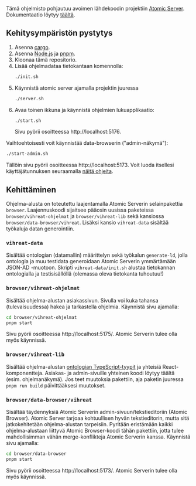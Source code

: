 Tämä ohjelmisto pohjautuu avoimen lähdekoodin projektiin [Atomic Server](https://atomicserver.eu/). Dokumentaatio löytyy [täältä](https://docs.atomicdata.dev).

## Kehitysympäristön pystytys

1. Asenna [cargo](https://doc.rust-lang.org/cargo/getting-started/installation.html).
2. Asenna [Node.js](https://nodejs.org/en/download/package-manager) ja [pnpm](https://pnpm.io/installation).
3. Kloonaa tämä repositorio.
4. Lisää ohjelmadataa tietokantaan komennolla:
   ```sh
   ./init.sh
   ```
5. Käynnistä atomic server ajamalla projektin juuressa
   ```sh
   ./server.sh
   ```
6. Avaa toinen ikkuna ja käynnistä ohjelmien lukuapplikaatio:
   ```sh
   ./start.sh
   ```
   Sivu pyörii osoitteessa http://localhost:5176.

Vaihtoehtoisesti voit käynnistää data-browserin ("admin-näkymä"):
```sh
./start-admin.sh
```
Tällöin sivu pyörii osoitteessa http://localhost:5173.
Voit luoda itsellesi käyttäjätunnuksen seuraamalla [näitä ohjeita](https://docs.atomicdata.dev/atomicserver/gui).

## Kehittäminen

Ohjelma-alusta on toteutettu laajentamalla Atomic Serverin selainpakettia `browser`.  Laajennuskoodi sijaitsee pääosin uusissa paketeissa `browser/vihreat-ohjelmat` ja `browser/vihreat-lib` sekä kansiossa `browser/data-browser/vihreat`.  Lisäksi kansio `vihreat-data` sisältää työkaluja datan generointiin.

### `vihreat-data`

Sisältää ontologian (datamallin) määrittelyn sekä työkalun `generate-ld`, jolla ontologia ja muu testidata generoidaan Atomic Serverin ymmärtämään JSON-AD -muotoon. Skripti `vihreat-data/init.sh` alustaa tietokannan ontologialla ja testisisällöllä (olemassa oleva tietokanta tuhoutuu!)

### `browser/vihreat-ohjelmat`

Sisältää ohjelma-alustan asiakassivun. Sivulla voi kuka tahansa (tulevaisuudessa) hakea ja tarkastella ohjelmia. Käynnistä sivu ajamalla:

```sh
cd browser/vihreat-ohjelmat
pnpm start
```

Sivu pyörii osoitteessa http://localhost:5175/. Atomic Serverin tulee olla myös käynnissä.

### `browser/vihreat-lib`

Sisältää ohjelma-alustan [ontologian TypeScript-tyypit](https://docs.atomicdata.dev/js-cli) ja yhteisiä React-komponentteja. Asiakas- ja admin-sivuille yhteinen koodi löytyy täältä (esim. ohjelmanäkymä). Jos teet muutoksia pakettiin, aja paketin juuressa `pnpm run build` päivittääksesi muutokset.

### `browser/data-browser/vihreat`

Sisältää täydennyksiä Atomic Serverin admin-sivuun/tekstieditoriin (Atomic Browser). Atomic Server tarjoaa kohtuullisen hyvän tekstieditorin,
mutta sitä jatkokehitetään ohjelma-alustan tarpeisiin. Pyritään eristämään kaikki ohjelma-alustaan liittyvä Atomic Browser-koodi tähän pakettiin, jotta tulee mahdollisimman vähän merge-konflikteja Atomic Serverin kanssa. Käynnistä sivu ajamalla:

```sh
cd browser/data-browser
pnpm start
```

Sivu pyörii osoitteessa http://localhost:5173/. Atomic Serverin tulee olla myös käynnissä.